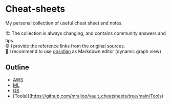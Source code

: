 # Cheat-sheets
My personal collection of useful cheat sheet and notes.  

🏗️ The collection is always changing, and contains community answers and tips. <br>
©️  I provide the reference links from the original sources. <br>
💫 I recommend to use [obsidian](https://obsidian.md/) as Markdown editor (dynamic graph view)

## Outline
- [AWS](https://github.com/mralioo/vault_cheatsheets/tree/main/AWS)
- [ML](https://github.com/mralioo/vault_cheatsheets/tree/main/ML)
- [OS](https://github.com/mralioo/vault_cheatsheets/tree/main/OS)
- [Tools]((https://github.com/mralioo/vault_cheatsheets/tree/main/Tools)
